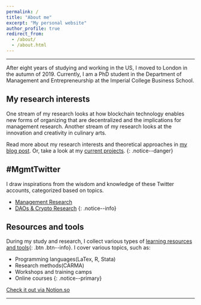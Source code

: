 ```yaml
---
permalink: /
title: "About me"
excerpt: "My personal website"
author_profile: true
redirect_from:
  - /about/
  - /about.html
---
```


-----
After eight years of studying and working in the US, I moved to London in the autumn of 2019. Currently, I am a PhD student in the Department of Management and Entrepreneurship at the Imperial College Business School.

My research interests
-----
One stream of my research looks at how blockchain technology enables new forms of organizing that are decentralized and the implications for management research. Another stream of my research looks at the innovation and creativity in culinary arts.

Read more about my research interests and theoretical approaches in [my blog post](/posts/2019/12/so-what-do-you-study/). Or, take a look at my [current projects](/portfolio/).
{: .notice--danger}

\#MgmtTwitter
-----
I draw inspirations from the wisdom and knowledge of these Twitter accounts, categorized based on topics.  

* [Management Research](http://linxule.com/twitter1/)
* [DAOs & Crypto Research](http://linxule.com/twitter2/)
{: .notice--info}

Resources and tools
-----
During my study and research, I collect various types of [learning resources and tools](https://www.notion.so/linxule/Learning-Resources-and-tools-7ada6088f41745a8989ff86259884c7c){: .btn .btn--info}. I cover various topics, such as:

* Programming languages(LaTex, R, Stata)
* Research methods(CARMA)
* Workshops and training camps
* Online courses
{: .notice--primary}

<a href="https://www.notion.so/linxule/Learning-Resources-and-tools-7ada6088f41745a8989ff86259884c7c" class="btn btn--primary">Check it out via Notion.so</a>

------
